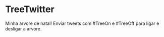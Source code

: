 TreeTwitter
===========

Minha arvore de natal! Enviar tweets com #TreeOn e #TreeOff para ligar e desligar a arvore.
